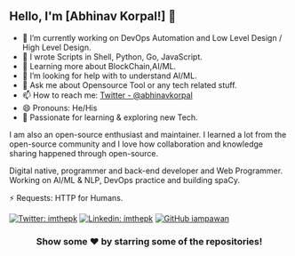 ## Hello, I'm [Abhinav Korpal!] 👋


- 🔭 I’m currently working on DevOps Automation and Low Level Design / High Level Design.
- 💬 I wrote Scripts in Shell, Python, Go, JavaScript.
- 🌱 Learning more about BlockChain,AI/ML.
- 🤔 I’m looking for help with to understand AI/ML.
- 💬 Ask me about Opensource Tool or any tech related stuff.
- 📫 How to reach me: [Twitter - @abhinavkorpal](https://twitter.com/abhinavkorpal)
- 😄 Pronouns: He/His
- 💬 Passionate for learning & exploring new Tech.

I am also an open-source enthusiast and maintainer. I learned a lot from the open-source community and I love how collaboration and knowledge sharing happened through open-source.

Digital native, programmer and back-end developer and Web Programmer. Working on AI/ML & NLP, DevOps practice and building spaCy. 

⚡ Requests: HTTP for Humans.

[![Twitter: imthepk](https://img.shields.io/twitter/follow/abhinavkorpal?style=social)](https://twitter.com/abhinavkorpal)
[![Linkedin: imthepk](https://img.shields.io/badge/-abhinavkorpal-blue?style=flat-square&logo=Linkedin&logoColor=white&link=https://www.linkedin.com/in/imthepk/)](https://www.linkedin.com/in/abhinavkorpal/)
[![GitHub iampawan](https://img.shields.io/github/followers/abhinavkorpal?label=follow&style=social)](https://github.com/abhinavkorpal)


<div align="center">

### Show some ❤️ by starring some of the repositories!

</div>

